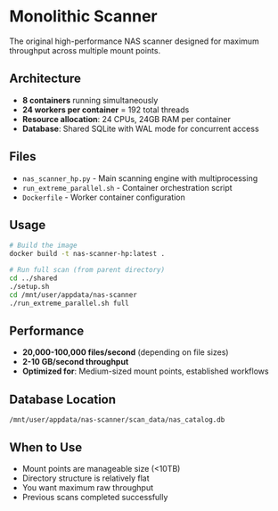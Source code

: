 # Monolithic Scanner

The original high-performance NAS scanner designed for maximum throughput across multiple mount points.

## Architecture

- **8 containers** running simultaneously
- **24 workers per container** = 192 total threads
- **Resource allocation**: 24 CPUs, 24GB RAM per container
- **Database**: Shared SQLite with WAL mode for concurrent access

## Files

- `nas_scanner_hp.py` - Main scanning engine with multiprocessing
- `run_extreme_parallel.sh` - Container orchestration script
- `Dockerfile` - Worker container configuration

## Usage

```bash
# Build the image
docker build -t nas-scanner-hp:latest .

# Run full scan (from parent directory)
cd ../shared
./setup.sh
cd /mnt/user/appdata/nas-scanner
./run_extreme_parallel.sh full
```

## Performance

- **20,000-100,000 files/second** (depending on file sizes)
- **2-10 GB/second throughput**
- **Optimized for**: Medium-sized mount points, established workflows

## Database Location

`/mnt/user/appdata/nas-scanner/scan_data/nas_catalog.db`

## When to Use

- Mount points are manageable size (<10TB)
- Directory structure is relatively flat
- You want maximum raw throughput
- Previous scans completed successfully
